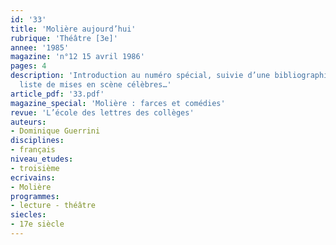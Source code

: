 ```yaml
---
id: '33'
title: 'Molière aujourd’hui'
rubrique: 'Théâtre [3e]'
annee: '1985'
magazine: 'n°12 15 avril 1986'
pages: 4
description: 'Introduction au numéro spécial, suivie d’une bibliographie et d’une
  liste de mises en scène célèbres…'
article_pdf: '33.pdf'
magazine_special: 'Molière : farces et comédies'
revue: 'L’école des lettres des collèges'
auteurs:
- Dominique Guerrini
disciplines:
- français
niveau_etudes:
- troisième
ecrivains:
- Molière
programmes:
- lecture - théâtre
siecles:
- 17e siècle
---
```

